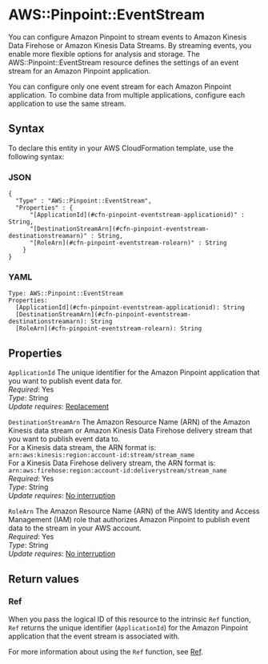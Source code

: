 # AWS::Pinpoint::EventStream<a name="aws-resource-pinpoint-eventstream"></a>

You can configure Amazon Pinpoint to stream events to Amazon Kinesis Data Firehose or Amazon Kinesis Data Streams\. By streaming events, you enable more flexible options for analysis and storage\. The AWS::Pinpoint::EventStream resource defines the settings of an event stream for an Amazon Pinpoint application\.

You can configure only one event stream for each Amazon Pinpoint application\. To combine data from multiple applications, configure each application to use the same stream\.

## Syntax<a name="aws-resource-pinpoint-eventstream-syntax"></a>

To declare this entity in your AWS CloudFormation template, use the following syntax:

### JSON<a name="aws-resource-pinpoint-eventstream-syntax.json"></a>

```
{
  "Type" : "AWS::Pinpoint::EventStream",
  "Properties" : {
      "[ApplicationId](#cfn-pinpoint-eventstream-applicationid)" : String,
      "[DestinationStreamArn](#cfn-pinpoint-eventstream-destinationstreamarn)" : String,
      "[RoleArn](#cfn-pinpoint-eventstream-rolearn)" : String
    }
}
```

### YAML<a name="aws-resource-pinpoint-eventstream-syntax.yaml"></a>

```
Type: AWS::Pinpoint::EventStream
Properties: 
  [ApplicationId](#cfn-pinpoint-eventstream-applicationid): String
  [DestinationStreamArn](#cfn-pinpoint-eventstream-destinationstreamarn): String
  [RoleArn](#cfn-pinpoint-eventstream-rolearn): String
```

## Properties<a name="aws-resource-pinpoint-eventstream-properties"></a>

`ApplicationId`  <a name="cfn-pinpoint-eventstream-applicationid"></a>
The unique identifier for the Amazon Pinpoint application that you want to publish event data for\.  
*Required*: Yes  
*Type*: String  
*Update requires*: [Replacement](https://docs.aws.amazon.com/AWSCloudFormation/latest/UserGuide/using-cfn-updating-stacks-update-behaviors.html#update-replacement)

`DestinationStreamArn`  <a name="cfn-pinpoint-eventstream-destinationstreamarn"></a>
The Amazon Resource Name \(ARN\) of the Amazon Kinesis data stream or Amazon Kinesis Data Firehose delivery stream that you want to publish event data to\.  
For a Kinesis data stream, the ARN format is: `arn:aws:kinesis:region:account-id:stream/stream_name `   
For a Kinesis Data Firehose delivery stream, the ARN format is: `arn:aws:firehose:region:account-id:deliverystream/stream_name `   
*Required*: Yes  
*Type*: String  
*Update requires*: [No interruption](https://docs.aws.amazon.com/AWSCloudFormation/latest/UserGuide/using-cfn-updating-stacks-update-behaviors.html#update-no-interrupt)

`RoleArn`  <a name="cfn-pinpoint-eventstream-rolearn"></a>
The Amazon Resource Name \(ARN\) of the AWS Identity and Access Management \(IAM\) role that authorizes Amazon Pinpoint to publish event data to the stream in your AWS account\.  
*Required*: Yes  
*Type*: String  
*Update requires*: [No interruption](https://docs.aws.amazon.com/AWSCloudFormation/latest/UserGuide/using-cfn-updating-stacks-update-behaviors.html#update-no-interrupt)

## Return values<a name="aws-resource-pinpoint-eventstream-return-values"></a>

### Ref<a name="aws-resource-pinpoint-eventstream-return-values-ref"></a>

When you pass the logical ID of this resource to the intrinsic `Ref` function, `Ref` returns the unique identifier \(`ApplicationId`\) for the Amazon Pinpoint application that the event stream is associated with\.

For more information about using the `Ref` function, see [Ref](https://docs.aws.amazon.com/AWSCloudFormation/latest/UserGuide/intrinsic-function-reference-ref.html)\.